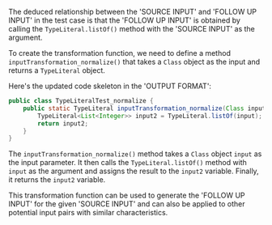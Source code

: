 The deduced relationship between the 'SOURCE INPUT' and 'FOLLOW UP INPUT' in the test case is that the 'FOLLOW UP INPUT' is obtained by calling the `TypeLiteral.listOf()` method with the 'SOURCE INPUT' as the argument.

To create the transformation function, we need to define a method `inputTransformation_normalize()` that takes a `Class` object as the input and returns a `TypeLiteral` object.

Here's the updated code skeleton in the 'OUTPUT FORMAT':

```java
public class TypeLiteralTest_normalize {
    public static TypeLiteral inputTransformation_normalize(Class input)  {
        TypeLiteral<List<Integer>> input2 = TypeLiteral.listOf(input);
        return input2;
    }
}
```

The `inputTransformation_normalize()` method takes a `Class` object `input` as the input parameter. It then calls the `TypeLiteral.listOf()` method with `input` as the argument and assigns the result to the `input2` variable. Finally, it returns the `input2` variable.

This transformation function can be used to generate the 'FOLLOW UP INPUT' for the given 'SOURCE INPUT' and can also be applied to other potential input pairs with similar characteristics.